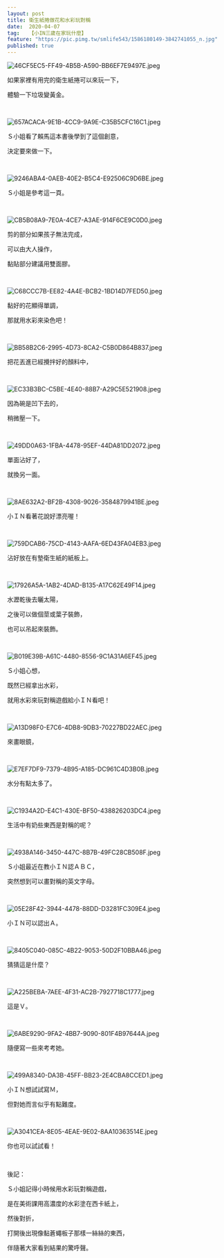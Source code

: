 ```yaml
---
layout: post
title: 衛生紙捲做花和水彩玩對稱
date:  2020-04-07
tag:   【小IN三歲在家玩什麼】
feature: "https://pic.pimg.tw/smlife543/1586180149-3842741055_n.jpg"
published: true 
---
```

<p><img alt="46CF5EC5-FF49-4B5B-A590-BB6EF7E9497E.jpeg" src="https://pic.pimg.tw/smlife543/1586180149-3842741055_n.jpg" title="46CF5EC5-FF49-4B5B-A590-BB6EF7E9497E.jpeg"></p>

<p>如果家裡有用完的衛生紙捲可以來玩一下，</p>

<p>體驗一下垃圾變黃金。</p>

<p>&nbsp;</p>

<p><img alt="657ACACA-9E1B-4CC9-9A9E-C35B5CFC16C1.jpeg" src="https://pic.pimg.tw/smlife543/1586180174-294223222_n.jpg" title="657ACACA-9E1B-4CC9-9A9E-C35B5CFC16C1.jpeg"></p>

<p>Ｓ小姐看了賴馬這本書後學到了這個創意，</p>

<p>決定要來做一下。</p>

<p>&nbsp;</p>

<p><img alt="9246ABA4-0AEB-40E2-B5C4-E92506C9D6BE.jpeg" src="https://pic.pimg.tw/smlife543/1586180177-1247409189_n.jpg" title="9246ABA4-0AEB-40E2-B5C4-E92506C9D6BE.jpeg"></p>

<p>Ｓ小姐是參考這一頁。</p>

<p>&nbsp;</p>

<p><img alt="CB5B08A9-7E0A-4CE7-A3AE-914F6CE9C0D0.jpeg" src="https://pic.pimg.tw/smlife543/1586180136-235974690_n.jpg" title="CB5B08A9-7E0A-4CE7-A3AE-914F6CE9C0D0.jpeg"></p>

<p>剪的部分如果孩子無法完成，</p>

<p>可以由大人操作，</p>

<p>黏貼部分建議用雙面膠。</p>

<p>&nbsp;</p>

<p><img alt="C68CCC7B-EE82-4A4E-BCB2-1BD14D7FED50.jpeg" src="https://pic.pimg.tw/smlife543/1586180136-2591029792_n.jpg" title="C68CCC7B-EE82-4A4E-BCB2-1BD14D7FED50.jpeg"></p>

<p>黏好的花顯得單調，</p>

<p>那就用水彩來染色吧！</p>

<p>&nbsp;</p>

<p><img alt="BB58B2C6-2995-4D73-8CA2-C5B0D864B837.jpeg" src="https://pic.pimg.tw/smlife543/1586180136-2863137317_n.jpg" title="BB58B2C6-2995-4D73-8CA2-C5B0D864B837.jpeg"></p>

<p>把花丟進已經攪拌好的顏料中，</p>

<p>&nbsp;</p>

<p><img alt="EC33B3BC-C5BE-4E40-88B7-A29C5E521908.jpeg" src="https://pic.pimg.tw/smlife543/1586180136-2049073791_n.jpg" title="EC33B3BC-C5BE-4E40-88B7-A29C5E521908.jpeg"></p>

<p>因為碗是凹下去的，</p>

<p>稍微壓一下。</p>

<p>&nbsp;</p>

<p><img alt="49DD0A63-1FBA-4478-95EF-44DA81DD2072.jpeg" src="https://pic.pimg.tw/smlife543/1586180140-3859212664_n.jpg" title="49DD0A63-1FBA-4478-95EF-44DA81DD2072.jpeg"></p>

<p>單面沾好了，</p>

<p>就換另一面。</p>

<p>&nbsp;</p>

<p><img alt="8AE632A2-BF2B-4308-9026-3584879941BE.jpeg" src="https://pic.pimg.tw/smlife543/1586180143-2106575795_n.jpg" title="8AE632A2-BF2B-4308-9026-3584879941BE.jpeg"></p>

<p>小ＩＮ看著花說好漂亮喔！</p>

<p>&nbsp;</p>

<p><img alt="759DCAB6-75CD-4143-AAFA-6ED43FA04EB3.jpeg" src="https://pic.pimg.tw/smlife543/1586180144-4217347862_n.jpg" title="759DCAB6-75CD-4143-AAFA-6ED43FA04EB3.jpeg"></p>

<p>沾好放在有墊衛生紙的紙板上。</p>

<p>&nbsp;</p>

<p><img alt="17926A5A-1AB2-4DAD-B135-A17C62E49F14.jpeg" src="https://pic.pimg.tw/smlife543/1586180147-630871802_n.jpg" title="17926A5A-1AB2-4DAD-B135-A17C62E49F14.jpeg"></p>

<p>水瀝乾後去曬太陽，</p>

<p>之後可以做個莖或葉子裝飾，</p>

<p>也可以吊起來裝飾。</p>

<p>&nbsp;</p>

<p><img alt="B019E39B-A61C-4480-8556-9C1A31A6EF45.jpeg" src="https://pic.pimg.tw/smlife543/1586180153-3686461071_n.jpg" title="B019E39B-A61C-4480-8556-9C1A31A6EF45.jpeg"></p>

<p>Ｓ小姐心想，</p>

<p>既然已經拿出水彩，</p>

<p>就用水彩來玩對稱遊戲給小ＩＮ看吧！</p>

<p>&nbsp;</p>

<p><img alt="A13D98F0-E7C6-4DB8-9DB3-70227BD22AEC.jpeg" src="https://pic.pimg.tw/smlife543/1586180155-1324718399_n.jpg" title="A13D98F0-E7C6-4DB8-9DB3-70227BD22AEC.jpeg"></p>

<p>來畫眼鏡，</p>

<p>&nbsp;</p>

<p><img alt="E7EF7DF9-7379-4B95-A185-DC961C4D3B0B.jpeg" src="https://pic.pimg.tw/smlife543/1586180155-3981933909_n.jpg" title="E7EF7DF9-7379-4B95-A185-DC961C4D3B0B.jpeg"></p>

<p>水分有點太多了。</p>

<p>&nbsp;</p>

<p><img alt="C1934A2D-E4C1-430E-BF50-438826203DC4.jpeg" src="https://pic.pimg.tw/smlife543/1586180157-899995748_n.jpg" title="C1934A2D-E4C1-430E-BF50-438826203DC4.jpeg"></p>

<p>生活中有奶些東西是對稱的呢？</p>

<p>&nbsp;</p>

<p><img alt="4938A146-3450-447C-8B7B-49FC28CB508F.jpeg" src="https://pic.pimg.tw/smlife543/1586180163-2695735627_n.jpg" title="4938A146-3450-447C-8B7B-49FC28CB508F.jpeg"></p>

<p>Ｓ小姐最近在教小ＩＮ認ＡＢＣ，</p>

<p>突然想到可以畫對稱的英文字母。</p>

<p>&nbsp;</p>

<p><img alt="05E28F42-3944-4478-88DD-D3281FC309E4.jpeg" src="https://pic.pimg.tw/smlife543/1586180164-4107426830_n.jpg" title="05E28F42-3944-4478-88DD-D3281FC309E4.jpeg"></p>

<p>小ＩＮ可以認出Ａ。</p>

<p>&nbsp;</p>

<p><img alt="8405C040-085C-4B22-9053-50D2F10BBA46.jpeg" src="https://pic.pimg.tw/smlife543/1586180164-36934258_n.jpg" title="8405C040-085C-4B22-9053-50D2F10BBA46.jpeg"></p>

<p>猜猜這是什麼？</p>

<p>&nbsp;</p>

<p><img alt="A225BEBA-7AEE-4F31-AC2B-7927718C1777.jpeg" src="https://pic.pimg.tw/smlife543/1586180166-4057360791_n.jpg" title="A225BEBA-7AEE-4F31-AC2B-7927718C1777.jpeg"></p>

<p>這是Ｖ。</p>

<p>&nbsp;</p>

<p><img alt="6ABE9290-9FA2-4BB7-9090-801F4B97644A.jpeg" src="https://pic.pimg.tw/smlife543/1586180171-2304861823_n.jpg" title="6ABE9290-9FA2-4BB7-9090-801F4B97644A.jpeg"></p>

<p>隨便寫一些來考考她。</p>

<p>&nbsp;</p>

<p><img alt="499A8340-DA3B-45FF-BB23-2E4CBA8CCED1.jpeg" src="https://pic.pimg.tw/smlife543/1586180171-421265236_n.jpg" title="499A8340-DA3B-45FF-BB23-2E4CBA8CCED1.jpeg"></p>

<p>小ＩＮ想試試寫Ｍ，</p>

<p>但對她而言似乎有點難度。</p>

<p>&nbsp;</p>

<p><img alt="A3041CEA-8E05-4EAE-9E02-8AA10363514E.jpeg" src="https://pic.pimg.tw/smlife543/1586180171-1084863128_n.jpg" title="A3041CEA-8E05-4EAE-9E02-8AA10363514E.jpeg"></p>

<p>你也可以試試看！</p>

<p>&nbsp;</p>

<p>後記：</p>

<p>Ｓ小姐記得小時候用水彩玩對稱遊戲，</p>

<p>是在美術課用高濃度的水彩塗在西卡紙上，</p>

<p>然後對折，</p>

<p>打開後出現像黏蒼蠅板子那樣一絲絲的東西，</p>

<p>伴隨著大家看到結果的驚呼聲。</p>

